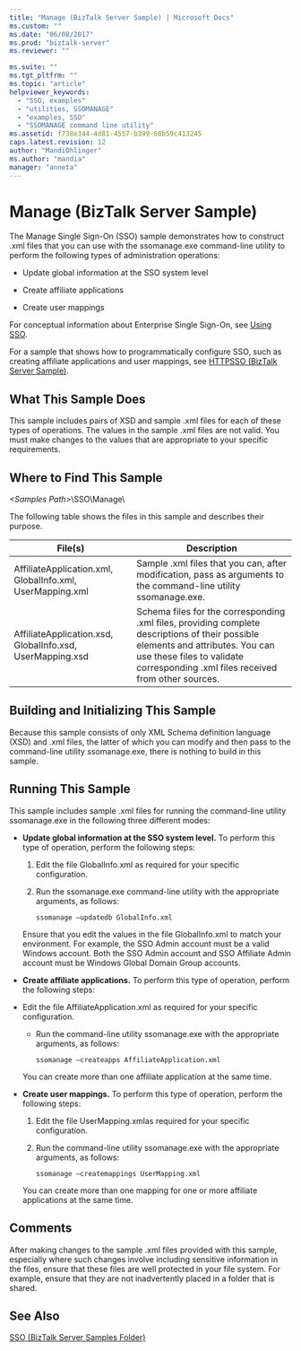 ```yaml
---
title: "Manage (BizTalk Server Sample) | Microsoft Docs"
ms.custom: ""
ms.date: "06/08/2017"
ms.prod: "biztalk-server"
ms.reviewer: ""

ms.suite: ""
ms.tgt_pltfrm: ""
ms.topic: "article"
helpviewer_keywords: 
  - "SSO, examples"
  - "utilities, SSOMANAGE"
  - "examples, SSO"
  - "SSOMANAGE command line utility"
ms.assetid: f738e344-4d81-4557-b399-68b59c413245
caps.latest.revision: 12
author: "MandiOhlinger"
ms.author: "mandia"
manager: "anneta"
---
```

# Manage (BizTalk Server Sample)
The Manage Single Sign-On (SSO) sample demonstrates how to construct .xml files that you can use with the ssomanage.exe command-line utility to perform the following types of administration operations:  
  
-   Update global information at the SSO system level  
  
-   Create affiliate applications  
  
-   Create user mappings  
  
 For conceptual information about Enterprise Single Sign-On, see [Using SSO](../core/using-sso.md).  
  
 For a sample that shows how to programmatically configure SSO, such as creating affiliate applications and user mappings, see [HTTPSSO (BizTalk Server Sample)](../core/httpsso-biztalk-server-sample.md).  
  
## What This Sample Does  
 This sample includes pairs of XSD and sample .xml files for each of these types of operations. The values in the sample .xml files are not valid. You must make changes to the values that are appropriate to your specific requirements.  
  
## Where to Find This Sample  
 *\<Samples Path>*\SSO\Manage\  
  
 The following table shows the files in this sample and describes their purpose.  
  
|File(s)|Description|  
|---------------|-----------------|  
|AffiliateApplication.xml, GlobalInfo.xml, UserMapping.xml|Sample .xml files that you can, after modification, pass as arguments to the command-line utility ssomanage.exe.|  
|AffiliateApplication.xsd, GlobalInfo.xsd, UserMapping.xsd|Schema files for the corresponding .xml files, providing complete descriptions of their possible elements and attributes. You can use these files to validate corresponding .xml files received from other sources.|  
  
## Building and Initializing This Sample  
 Because this sample consists of only XML Schema definition language (XSD) and .xml files, the latter of which you can modify and then pass to the command-line utility ssomanage.exe, there is nothing to build in this sample.  
  
## Running This Sample  
 This sample includes sample .xml files for running the command-line utility ssomanage.exe in the following three different modes:  
  
-   **Update global information at the SSO system level.** To perform this type of operation, perform the following steps:  
  
    1.  Edit the file GlobalInfo.xml as required for your specific configuration.  
  
    2.  Run the ssomanage.exe command-line utility with the appropriate arguments, as follows:  
  
        ```  
        ssomanage –updatedb GlobalInfo.xml  
        ```  
  
     Ensure that you edit the values in the file GlobalInfo.xml to match your environment. For example, the SSO Admin account must be a valid Windows account. Both the SSO Admin account and SSO Affiliate Admin account must be Windows Global Domain Group accounts.  
  
-   **Create affiliate applications.** To perform this type of operation, perform the following steps:  
  
-   Edit the file AffiliateApplication.xml as required for your specific configuration.  
  
    -   Run the command-line utility ssomanage.exe with the appropriate arguments, as follows:  
  
        ```  
        ssomanage –createapps AffiliateApplication.xml  
        ```  
  
     You can create more than one affiliate application at the same time.  
  
-   **Create user mappings.** To perform this type of operation, perform the following steps:  
  
    1.  Edit the file UserMapping.xmlas required for your specific configuration.  
  
    2.  Run the command-line utility ssomanage.exe with the appropriate arguments, as follows:  
  
        ```  
        ssomanage –createmappings UserMapping.xml  
        ```  
  
     You can create more than one mapping for one or more affiliate applications at the same time.  
  
## Comments  
 After making changes to the sample .xml files provided with this sample, especially where such changes involve including sensitive information in the files, ensure that these files are well protected in your file system. For example, ensure that they are not inadvertently placed in a folder that is shared.  
  
## See Also  
 [SSO (BizTalk Server Samples Folder)](../core/sso-biztalk-server-samples-folder.md)